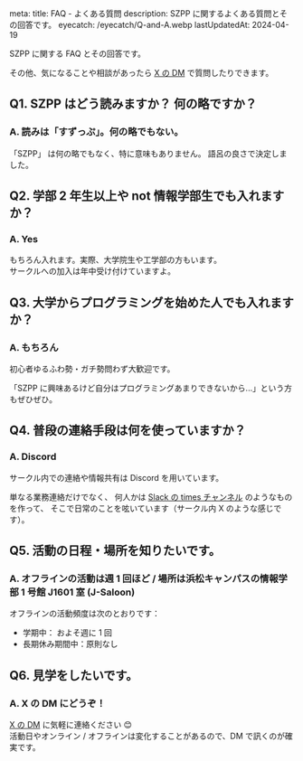 <route lang="yaml">
meta:
    title: FAQ - よくある質問
    description: SZPP に関するよくある質問とその回答です。
    eyecatch: /eyecatch/Q-and-A.webp
    lastUpdatedAt: 2024-04-19
</route>

SZPP に関する FAQ とその回答です。

その他、気になることや相談があったら
[X の DM](https://x.com/szpp_3776) で質問したりできます。

<!-- [Peing に匿名で質問](https://peing.net/ja/szpp_3776) したり、 -->

## Q1. SZPP はどう読みますか？ 何の略ですか？

### A. 読みは「すずっぷ」。何の略でもない。

「SZPP」 は何の略でもなく、特に意味もありません。
語呂の良さで決定しました。

## Q2. 学部 2 年生以上や not 情報学部生でも入れますか？

### A. Yes

もちろん入れます。実際、大学院生や工学部の方もいます。\
サークルへの加入は年中受け付けていますよ。

## Q3. 大学からプログラミングを始めた人でも入れますか？

### A. もちろん

初心者ゆるふわ勢・ガチ勢問わず大歓迎です。

「SZPP に興味あるけど自分はプログラミングあまりできないから...」という方もぜひぜひ。

## Q4. 普段の連絡手段は何を使っていますか？

### A. Discord

サークル内での連絡や情報共有は Discord を用いています。

単なる業務連絡だけでなく、
何人かは [Slack の times チャンネル](https://qiita.com/w-tdon/items/e2ed168ced63dffa6035) のようなものを作って、
そこで日常のことを呟いています（サークル内 X のような感じです）。

## Q5. 活動の日程・場所を知りたいです。

### A. オフラインの活動は週 1 回ほど / 場所は浜松キャンパスの情報学部 1 号館 J1601 室 (J-Saloon)

オフラインの活動頻度は次のとおりです：

- 学期中： およそ週に 1 回
- 長期休み期間中：原則なし

## Q6. 見学をしたいです。

### A. X の DM にどうぞ！

[X の DM](https://x.com/szpp_3776) に気軽に連絡ください 😊 \
活動日やオンライン / オフラインは変化することがあるので、DM で訊くのが確実です。

<!-- ## Q7. (AtCoder のレートについて) 何色コーダーが在籍していますか？

### A. 最高レートで青の人がいます

AtCoder 上のレート最大値で色別に数えると、

- 青: 2 名
- 水: 1 名
- 緑: 5 名
- 茶: 5 名
- 灰: 7 名

です。

過去に情報オリンピック本選や SuperComputingContest 本選に出場した人もいます。\
また、2022 年の ICPC ではチーム HamsterHeaven としてアジア地区大会へ進出しました。 -->

